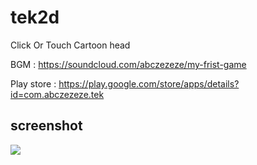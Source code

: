 # tek2d
Click Or Touch Cartoon head

BGM : https://soundcloud.com/abczezeze/my-frist-game

Play store : https://play.google.com/store/apps/details?id=com.abczezeze.tek

## screenshot

<img src="https://github.com/abczezeze/tek2d/blob/main/ss/tek.gif">
